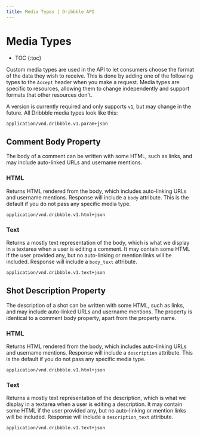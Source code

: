 ```yaml
---
title: Media Types | Dribbble API
---
```


# Media Types

* TOC
{:toc}

Custom media types are used in the API to let consumers choose the format of the
data they wish to receive. This is done by adding one of the following types to
the `Accept` header when you make a request. Media types are specific to
resources, allowing them to change independently and support formats that other
resources don't.

A version is currently required and only supports `v1`, but may change in the
future. All Dribbble media types look like this:

    application/vnd.dribbble.v1.param+json

## Comment Body Property

The body of a comment can be written with some HTML, such as links, and may
include auto-linked URLs and username mentions.

### HTML

Returns HTML rendered from the body, which includes auto-linking URLs and
username mentions. Response will include a `body` attribute. This is the default
if you do not pass any specific media type.

    application/vnd.dribbble.v1.html+json

### Text

Returns a mostly text representation of the body, which is what we display in a
textarea when a user is editing a comment. It may contain some HTML if the user
provided any, but no auto-linking or mention links will be included. Response
will include a `body_text` attribute.

    application/vnd.dribbble.v1.text+json

## Shot Description Property

The description of a shot can be written with some HTML, such as links, and may
include auto-linked URLs and username mentions. The property is identical to a
comment body property, apart from the property name.

### HTML

Returns HTML rendered from the body, which includes auto-linking URLs and
username mentions. Response will include a `description` attribute. This is the
default if you do not pass any specific media type.

    application/vnd.dribbble.v1.html+json

### Text

Returns a mostly text representation of the description, which is what we
display in a textarea when a user is editing a description. It may contain some
HTML if the user provided any, but no auto-linking or mention links will be
included. Response will include a `description_text` attribute.

    application/vnd.dribbble.v1.text+json
